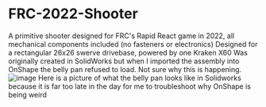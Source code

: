 # FRC-2022-Shooter
A primitive shooter designed for FRC's Rapid React game in 2022, all mechanical components included (no fasteners or electronics)
Designed for a rectangular 26x26 swerve drivebase, powered by one Kraken X60
Was originally created in SolidWorks but when I imported the assembly into OnShape the belly pan refused to load. Not sure why this is happening.
![image](https://github.com/PinkusPonkus1/FRC-2022-Shooter/assets/152635620/af9b7038-35ec-4503-86f3-0ea2b35376cb)
Here is a picture of what the belly pan looks like in Solidworks because it is far too late in the day for me to troubleshoot why OnShape is being weird
